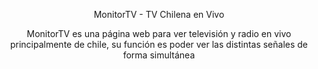 <p align='center'>MonitorTV - TV Chilena en Vivo</p>
<p align='center'>MonitorTV es una página web para ver televisión y radio en vivo principalmente de chile, su función es poder ver las distintas señales de forma simultánea</p>







